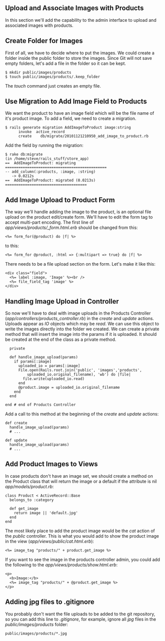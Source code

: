 Upload and Associate Images with Products
-----------------------------------------

In this section we'll add the capability to the admin interface to
upload and associated images with products. 

Create Folder for Images
------------------------

First of all, we have to decide where to put the images. We could create
a folder inside the public folder to store the images. Since Git will
not save empty folders, let's add a file in the folder so it can be
kept.

    $ mkdir public/images/products
    $ touch public/images/products/.keep_folder

The *touch* command just creates an empty file.

Use Migration to Add Image Field to Products
--------------------------------------------

We want the product to have an image field which will be the file name
of it's product image. To add a field, we need to create a migration.

    $ rails generate migration AddImageToProduct image:string
          invoke  active_record
          create    db/migrate/20101121210950_add_image_to_product.rb


Add the field by running the migration:

    $ rake db:migrate
    (in /home/steve/rails_stuff/store_app)
    ==  AddImageToProduct: migrating ==============================================
    -- add_column(:products, :image, :string)
       -> 0.0212s
    ==  AddImageToProduct: migrated (0.0213s) =====================================

Add Image Upload to Product Form
--------------------------------

The way we'll handle adding the image to the product, is an optional
file upload on the product edit/create form. We'll have to edit the
form tag to accept multi-part encoding. The first line of
*app/views/products/_form.html.erb* should be changed from this:

    <%= form_for(@product) do |f| %>

to this:

    <%= form_for @product, :html => {:multipart => true} do |f| %>

There needs to be a file upload section on the form. Let's make it like
this:

    <div class="field">
      <%= label :image, 'Image' %><br />
      <%= file_field_tag 'image' %>
    </div>

Handling Image Upload in Controller
-----------------------------------

So now we'll have to deal with image uploads in the Products Controller
(*app/controllers/products_controller.rb*) in the *create* and *update*
actions. Uploads appear as *IO* objects which may be *read*. We can use
this object to write the images directly into the folder we created.
We can create a private method that will insert the image into the
params if it is uploaded. It should be created at the end of the class
as a private method.

      private

      def handle_image_upload(params)
        if params[:image]
          uploaded_io = params[:image]
          File.open(Rails.root.join('public', 'images','products',
              uploaded_io.original_filename), 'wb') do |file|
            file.write(uploaded_io.read)
          end
		  @product.image = uploaded_io.original_filename
        end
      end

    end # end of Products Controller

Add a call to this method at the beginning of the *create* and *update*
actions:

    def create
      handle_image_upload(params)
      # ...

    def update
      handle_image_upload(params)
      # ...

Add Product Images to Views
---------------------------

In case products don't have an image set, we should create a method on
the Product class that will return the image or a default if the
attribute is nil *app/models/product.rb*:

    class Product < ActiveRecord::Base
      belongs_to :category

      def get_image
        return image || 'default.jpg'
      end
    end

The most likely place to add the product image would be the *cat* action
of the *public* controller. This is what you would add to show the
product image in the view (*app/views/public/cat.html.erb*):

    <%= image_tag "products/" + product.get_image %>

If you want to see the image in the products controller admin, you could
add the following to the *app/views/products/show.html.erb*:

    <p>
      <b>Image:</b>
      <%= image_tag "products/" + @product.get_image %>
    </p>


Adding jpg files to .gitignore
------------------------------

You probably don't want the file uploads to be added to the git
repository, so you can add this line to *.gitignore*, for example,
ignore all *jpg* files in the *public/images/products* folder:

    public/images/products/*.jpg



